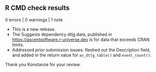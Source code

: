 ## R CMD check results

0 errors | 0 warnings | 1 note

* This is a new release.
* The Suggests dependency dtlg.data, published in
https://ascentsoftware.r-universe.dev is for data that exceeds CRAN limits.
* Addressed prior submission issues: fleshed out the Description field, and
added in the return value for `as_dtlg_table()` and `event_count()`.

Thank you Konstanze for your review.
